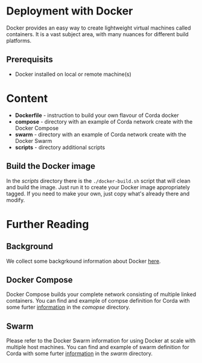 # Deployment with Docker

Docker provides an easy way to create lightweight virtual machines called containers. It is a vast subject area, with many 
nuances for different build platforms.

## Prerequisits

- Docker installed on local or remote machine(s)


# Content 

- **Dockerfile** - instruction to build your own flavour of Corda docker
- **compose** - directory with an example of Corda network create with the Docker Compose
- **swarm** - directory with an example of Corda network create with the Docker Swarm
- **scripts** - directory additional scripts


## Build the Docker image

In the _scripts_ directory there  is the `./docker-build.sh` script that will clean and build the image. Just run
it to create your Docker image appropriately tagged. If you need to make your own, just copy what's
already there and modify.

# Further Reading

## Background 

We collect some backgrkound information about Docker [here](Background.md).

## Docker Compose

Docker Compose builds your complete network consisting of multiple linked containers. 
You can find and example of compse definition for Corda with some furter [information](compose/README.md) in the _comopse_ directory.

## Swarm

Please refer to the Docker Swarm information for using Docker at scale with multiple host machines. 
You can find and example of swarm definition for Corda with some furter [information](swarm/README.md) in the _swarm_ directory.



